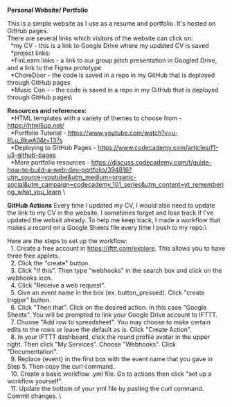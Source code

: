 **Personal Website/ Portfolio**

This is a simple website as I use as a resume and portfolio. It's hosted on GitHub pages. \
There are several links which visitors of the website can click on:\
	&nbsp;&nbsp;*my CV - this is a link to Google Drive where my updated CV is saved\
	&nbsp;&nbsp;*project links:\
	&nbsp;&nbsp;*FinLearn links - a link to our group pitch presentation in Googled Drive, and a link to the Figma prototype\
	&nbsp;&nbsp;*ChoreDoor - the code is saved in a repo in my GitHub that is deployed through GitHub pages\
	&nbsp;&nbsp;*Music Con - - the code is saved in a repo in my GitHub that is deployed through GitHub pages\
	
**Resources and references:**\
	&nbsp;&nbsp;*HTML templates with a variety of themes to choose from - https://html5up.net/ \
	&nbsp;&nbsp;*Portfolio Tutorial - https://www.youtube.com/watch?v=u-RLu_8kwA0&t=137s \
	&nbsp;&nbsp;*Deploying to GitHub Pages - https://www.codecademy.com/articles/f1-u3-github-pages \
	&nbsp;&nbsp;*More portfolio resources - https://discuss.codecademy.com/t/guide-how-to-build-a-web-dev-portfolio/394816?utm_source=youtube&utm_medium=organic-social&utm_campaign=codecademy_101_series&utm_content=yt_remembering_what_you_learn \
	
**GitHub Actions**
Every time I updated my CV, I would also need to update the link to my CV in the website. I sometimes forget and lose track if I've updated the websit already. To help me keep track, I made a workflow that makes a record on a Google Sheets file every time I push to my repo.\

Here are the steps to set up the workflow:\
&nbsp;&nbsp;1. Create a free account in https://ifttt.com/explore. This allows you to have three free applets.\
&nbsp;&nbsp;2. Click the "create" button.\
&nbsp;&nbsp;3. Click "If this". Then type "webhooks" in the search box and click on the webhooks icon.\
&nbsp;&nbsp;4. Click "Receive a web request".\
&nbsp;&nbsp;5. Give an event name in the box (ex. button_pressed). Click "create trigger" button.\
&nbsp;&nbsp;6. Click "Then that". Click on the desired action. In this case "Google Sheets". You will be prompted to link your Google Drive account to IFTTT.\
&nbsp;&nbsp;7. Choose "Add row to spreadsheet". You may choose to make certain edits to the rows or leave the default as is. Click "Create Action".\
&nbsp;&nbsp;8. In your IFTTT dashboard, click the round profile avatar in the upper right. Then click "My Services". Choose "Webhooks". Click "Documentation".\
&nbsp;&nbsp;9. Replace {event} in the first box with the event name that you gave in Step 5. Then copy the curl command.\
&nbsp;&nbsp;10. Create a basic workflow .yml file. Go to actions then click "set up a workflow yourself". \
&nbsp;&nbsp;11. Update the bottom of your yml file by pasting the curl command. Commit changes. \






